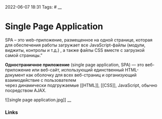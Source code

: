 2022-06-07 18:31
Tags: #
__
# Single Page Application
SPA – это web-приложение, размещенное на одной странице, которая для обеспечения работы загружает все JavaScript-файлы (модули, виджиты, контролы и т.д.) , а также файлы CSS вместе с загрузкой самой страницы.”

**Одностраничное приложение** (single page application, SPA) — это веб-приложение или веб-сайт, использующий единственный HTML-документ как оболочку для всех веб-страниц и организующий взаимодействие с пользователем через динамически подгружаемые [[HTML]], [[CSS]], JavaScript, обычно посредством AJAX.

![[single page application.jpg]]
__
### Links
